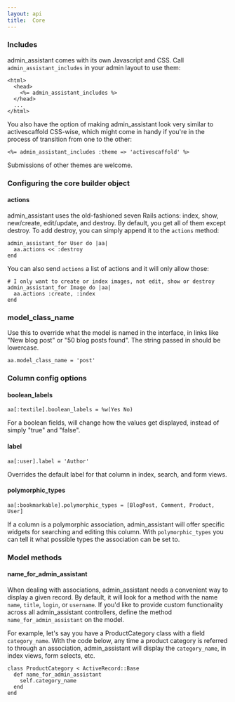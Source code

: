 ```yaml
---
layout: api
title:  Core
---
```


### Includes

admin\_assistant comes with its own Javascript and CSS. Call `admin_assistant_includes` in your admin layout to use them:

    <html>
      <head>
        <%= admin_assistant_includes %>
      </head>
      ...
    </html>

You also have the option of making admin\_assistant look very similar to activescaffold CSS-wise, which might come in handy if you're in the process of transition from one to the other:

    <%= admin_assistant_includes :theme => 'activescaffold' %>

Submissions of other themes are welcome.

### Configuring the core builder object

<a name="builder_actions"></a>
#### actions

admin\_assistant uses the old-fashioned seven Rails actions: index, show, new/create, edit/update, and destroy. By default, you get all of them except destroy. To add destroy, you can simply append it to the `actions` method:

    admin_assistant_for User do |aa|
      aa.actions << :destroy
    end

You can also send `actions` a list of actions and it will only allow those:

    # I only want to create or index images, not edit, show or destroy
    admin_assistant_for Image do |aa|
      aa.actions :create, :index
    end

### model\_class\_name

Use this to override what the model is named in the interface, in links like "New blog post" or "50 blog posts found". The string passed in should be lowercase.

    aa.model_class_name = 'post'

    
### Column config options

#### boolean\_labels

    aa[:textile].boolean_labels = %w(Yes No)

For a boolean fields, will change how the values get displayed, instead of simply "true" and "false".

#### label

    aa[:user].label = 'Author'

    
Overrides the default label for that column in index, search, and form views.

#### polymorphic\_types

    aa[:bookmarkable].polymorphic_types = [BlogPost, Comment, Product, User]    

If a column is a polymorphic association, admin\_assistant will offer specific widgets for searching and editing this column. With `polymorphic_types` you can tell it what possible types the association can be set to.

### Model methods

#### name\_for\_admin\_assistant

When dealing with associations, admin\_assistant needs a convenient way to display a given record. By default, it will look for a method with the name `name`, `title`, `login`, or `username`. If you'd like to provide custom functionality across all admin\_assistant controllers, define the method `name_for_admin_assistant` on the model.

For example, let's say you have a ProductCategory class with a field `category_name`. With the code below, any time a product category is referred to through an association, admin\_assistant will display the `category_name`, in index views, form selects, etc.

    class ProductCategory < ActiveRecord::Base
      def name_for_admin_assistant
        self.category_name
      end
    end


